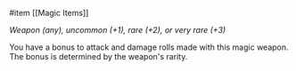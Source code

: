 #item [[Magic Items]]

*Weapon (any), uncommon (+1), rare (+2), or very rare (+3)*

You have a bonus to attack and damage rolls made with this magic weapon. The bonus is determined by the weapon's rarity.

